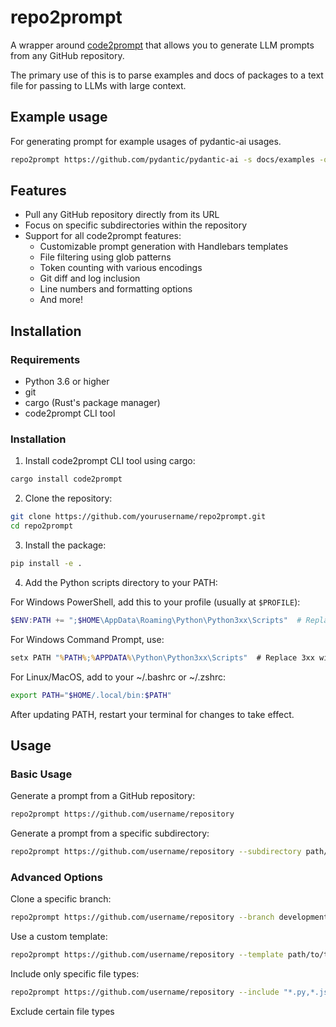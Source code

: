 # repo2prompt

A wrapper around [code2prompt](https://github.com/mufeedvh/code2prompt) that allows you to generate LLM prompts from any GitHub repository.

The primary use of this is to parse examples and docs of packages to a text file for passing to LLMs with large context. 

## Example usage

For generating prompt for example usages of pydantic-ai usages. 
 
```bash
repo2prompt https://github.com/pydantic/pydantic-ai -s docs/examples -o pydantic-examples.txt
```

## Features

- Pull any GitHub repository directly from its URL
- Focus on specific subdirectories within the repository
- Support for all code2prompt features:
  - Customizable prompt generation with Handlebars templates
  - File filtering using glob patterns
  - Token counting with various encodings
  - Git diff and log inclusion
  - Line numbers and formatting options
  - And more!

## Installation

### Requirements

- Python 3.6 or higher
- git
- cargo (Rust's package manager)
- code2prompt CLI tool

### Installation

1. Install code2prompt CLI tool using cargo:
```bash
cargo install code2prompt
```

2. Clone the repository:
```bash
git clone https://github.com/yourusername/repo2prompt.git
cd repo2prompt
```

3. Install the package:
```bash
pip install -e .
```

4. Add the Python scripts directory to your PATH:

For Windows PowerShell, add this to your profile (usually at `$PROFILE`):
```powershell
$ENV:PATH += ";$HOME\AppData\Roaming\Python\Python3xx\Scripts"  # Replace 3xx with your Python version
```

For Windows Command Prompt, use:
```cmd
setx PATH "%PATH%;%APPDATA%\Python\Python3xx\Scripts"  # Replace 3xx with your Python version
```

For Linux/MacOS, add to your ~/.bashrc or ~/.zshrc:
```bash
export PATH="$HOME/.local/bin:$PATH"
```

After updating PATH, restart your terminal for changes to take effect.

## Usage

### Basic Usage

Generate a prompt from a GitHub repository:

```bash
repo2prompt https://github.com/username/repository
```

Generate a prompt from a specific subdirectory:

```bash
repo2prompt https://github.com/username/repository --subdirectory path/to/dir
```

### Advanced Options

Clone a specific branch:

```bash
repo2prompt https://github.com/username/repository --branch development
```

Use a custom template:

```bash
repo2prompt https://github.com/username/repository --template path/to/template.hbs
```

Include only specific file types:

```bash
repo2prompt https://github.com/username/repository --include "*.py,*.js"
```

Exclude certain file types